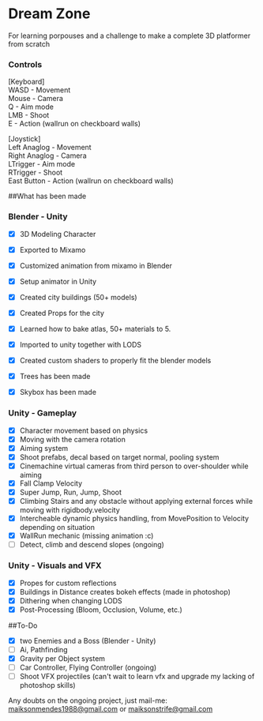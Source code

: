 # Dream Zone
For learning porpouses and a challenge to make a complete 3D platformer from scratch

### Controls
[Keyboard]  
WASD - Movement  
Mouse - Camera  
Q - Aim mode  
LMB - Shoot  
E - Action (wallrun on checkboard walls)  
  
[Joystick]  
Left Anaglog - Movement  
Right Anaglog - Camera  
LTrigger - Aim mode  
RTrigger - Shoot  
East Button - Action (wallrun on checkboard walls)  

##What has been made

### Blender - Unity
- [x] 3D Modeling Character
- [x] Exported to Mixamo
- [x] Customized animation from mixamo in Blender
- [x] Setup animator in Unity
- [x] Created city buildings (50+ models)
- [x] Created Props for the city
- [x] Learned how to bake atlas, 50+ materials to 5.
- [x] Imported to unity together with LODS
- [x] Created custom shaders to properly fit the blender models
- [x] Trees has been made
- [x] Skybox has been made


### Unity - Gameplay

- [x] Character movement based on physics
- [x] Moving with the camera rotation
- [x] Aiming system
- [x] Shoot prefabs, decal based on target normal, pooling system
- [x] Cinemachine virtual cameras from third person to over-shoulder while aiming
- [x] Fall Clamp Velocity
- [x] Super Jump, Run, Jump, Shoot
- [x] Climbing Stairs and any obstacle without applying external forces while moving with rigidbody.velocity
- [x] Intercheable dynamic physics handling, from MovePosition to Velocity depending on situation
- [x] WallRun mechanic (missing animation :c)
- [ ] Detect, climb and descend slopes (ongoing)

### Unity - Visuals and VFX
- [x] Propes for custom reflections
- [x] Buildings in Distance creates bokeh effects (made in photoshop)
- [x] Dithering when changing LODS
- [x] Post-Processing (Bloom, Occlusion, Volume, etc.)

##To-Do
- [x] two Enemies and a Boss (Blender - Unity)
- [ ] Ai, Pathfinding
- [x] Gravity per Object system
- [ ] Car Controller, Flying Controller (ongoing)
- [ ] Shoot VFX projectiles (can't wait to learn vfx and upgrade my lacking of photoshop skills)

 Any doubts on the ongoing project, just mail-me: maiksonmendes1988@gmail.com or maiksonstrife@gmail.com
